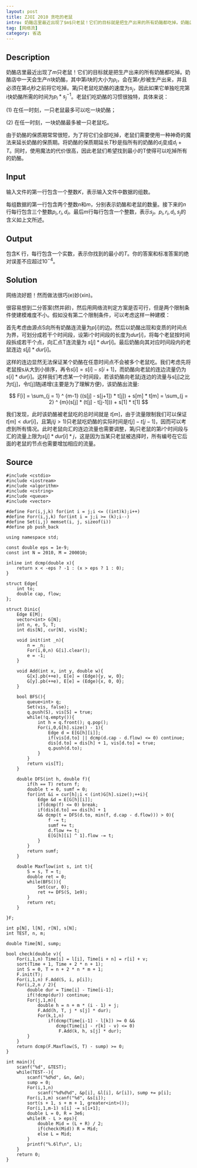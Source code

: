 ```yaml
---
layout: post
title: ZJOI 2010 贪吃的老鼠
intro: 奶酪店里最近出现了$m$只老鼠！它们的目标就是把生产出来的所有奶酪都吃掉。奶酪店中一天会生产$n$块奶酪，其中第$i$块的大小为$p_i$，会在第$r_i$秒被生产出来，并且必须在第$d_j$秒之前将它吃掉。第$j$只老鼠吃奶酪的速度为$s_j$，因此如果它单独吃完第i快奶酪所需的时间为$p_i * s_j ^ {-1}$。老鼠们吃奶酪的习惯很独特，具体来说：
tag: [网络流]
category: 省选
---
```


Description
---

奶酪店里最近出现了$m$只老鼠！它们的目标就是把生产出来的所有奶酪都吃掉。奶酪店中一天会生产$n$块奶酪，其中第$i$块的大小为$p_i$，会在第$r_i$秒被生产出来，并且必须在第$d_j$秒之前将它吃掉。第$j$只老鼠吃奶酪的速度为$s_j$，因此如果它单独吃完第i快奶酪所需的时间为$p_i * s_j ^ {-1}$。老鼠们吃奶酪的习惯很独特，具体来说：

(1) 在任一时刻，一只老鼠最多可以吃一块奶酪；

(2) 在任一时刻，一块奶酪最多被一只老鼠吃。

由于奶酪的保质期常常很短，为了将它们全部吃掉，老鼠们需要使用一种神奇的魔法来延长奶酪的保质期。将奶酪的保质期延长$T$秒是指所有的奶酪的$d_i$变成$d_i+T$。同时，使用魔法的代价很高，因此老鼠们希望找到最小的T使得可以吃掉所有的奶酪。

Input
---

输入文件的第一行包含一个整数$K$，表示输入文件中数据的组数。

每组数据的第一行包含两个整数$n$和$m$，分别表示奶酪和老鼠的数量。接下来的$n$行每行包含三个整数$p_i,r_i,d_i$。最后$m$行每行包含一个整数，表示$s_j$。$p_i,r_i,d_i,s_j$的含义如上文所述。

Output
---

包含K 行，每行包含一个实数，表示你找到的最小的$T$。你的答案和标准答案的绝对误差不应超过$10^{-4}$。

Solution
---

网络流好题！然而做法很巧(e)妙(xin)。

很容易想到二分答案(然并卵)，然后用网络流判定方案是否可行，但是两个限制条件使建模难度不小。假如没有第二个限制条件，可以考虑这样一种建模：

首先考虑由源点S向所有奶酪连流量为$p[i]$的边。然后以奶酪出现和变质的时间点为界，可划分成若干个时间段，设第i个时间段的长度为$dur[i]$，将每个老鼠按时间段拆成若干个点，向汇点T连流量为 $s[j] * dur[i]$。最后奶酪向其对应时间段内的老鼠连边 $s[j] * dur[i]$。

这样的连边显然无法保证某个奶酪在任意时间点不会被多个老鼠吃。我们考虑先将老鼠按s从大到小排序，再令$s[i] = s[i] - s[i+1]$，而奶酪向老鼠的连边流量仍为 $s[i] * dur[i]$。这样我们考虑某一个时间段，若该奶酪向老鼠j连边的流量与s[j]之比为t[j]，令t[j]随j递增(主要是为了理解方便)，该奶酪出流量:

$$
	F[i] = \sum_{j = 1} ^ {m-1} ((s[j] - s[j+1]) * t[j]) + s[m] * t[m] 
		   = \sum_{j = 2} ^ {m}(s[j] * (t[j] - t[j-1])) + s[1] * t[1]
$$

我们发现，此时该奶酪被老鼠吃的总时间就是 $t[m]$，由于流量限制我们可以保证$t[m] < dur[i]$，且第$j(j > 1)$只老鼠吃奶酪的实际时间是$t[j] - t[j-1]$，因而可以考虑到所有情况。此时老鼠向汇的连边流量也需要调整，第$j$只老鼠的第$i$个时间段与汇的流量上限为$s[j] * dur[i] * j$，这是因为当某只老鼠被选择时，所有编号在它后面的老鼠的节点也需要增加相应的流量。

Source
---

<pre><code class="c++">#include &lt;cstdio>
#include &lt;iostream>
#include &lt;algorithm>
#include &lt;cstring>
#include &lt;queue>
#include &lt;vector>

#define For(i,j,k) for(int i = j;i <= ((int)k);i++)
#define Forr(i,j,k) for(int i = j;i >= (k);i--)
#define Set(i,j) memset(i, j, sizeof(i))
#define pb push_back

using namespace std;

const double eps = 1e-9;
const int N = 2010, M = 200010;

inline int dcmp(double x){
	return x < -eps ? -1 : (x > eps ? 1 : 0);
}

struct Edge{
	int to;
	double cap, flow;
};

struct Dinic{
	Edge E[M];
	vector&lt;int> G[N];
	int n, e, S, T;
	int dis[N], cur[N], vis[N];

	void init(int _n){
		n = _n;
		For(i,0,n) G[i].clear();
		e = -1;	
	}

	void Add(int x, int y, double w){
		G[x].pb(++e), E[e] = (Edge){y, w, 0};
		G[y].pb(++e), E[e] = (Edge){x, 0, 0};
	}

	bool BFS(){
		queue&lt;int> q;
		Set(vis, false);
		q.push(S), vis[S] = true;
		while(!q.empty()){
			int h = q.front(); q.pop();
			For(i,0,G[h].size() - 1){
				Edge d = E[G[h][i]];
				if(vis[d.to] || dcmp(d.cap - d.flow) <= 0) continue;
				dis[d.to] = dis[h] + 1, vis[d.to] = true;
				q.push(d.to);
			}
		}
		return vis[T];
	}

	double DFS(int h, double f){
		if(h == T) return f;
		double t = 0, sumf = 0;
		for(int &i = cur[h];i < (int)G[h].size();++i){
			Edge &d = E[G[h][i]];
			if(dcmp(f) <= 0) break;
			if(dis[d.to] == dis[h] + 1 
			&& dcmp(t = DFS(d.to, min(f, d.cap - d.flow))) > 0){
				f -= t;
				sumf += t;
				d.flow += t;
				E[G[h][i] ^ 1].flow -= t;
			}
		}
		return sumf;
	}

	double Maxflow(int s, int t){
		S = s, T = t;
		double ret = 0;
		while(BFS()){
			Set(cur, 0);
			ret += DFS(S, 1e9);
		}
		return ret;
	}

}F;

int p[N], l[N], r[N], s[N];
int TEST, n, m;

double Time[N], sump;

bool check(double v){
	For(i,1,n) Time[i] = l[i], Time[i + n] = r[i] + v;
	sort(Time + 1, Time + 2 * n + 1);
	int S = 0, T = n + 2 * n * m + 1;
	F.init(T);
	For(i,1,n) F.Add(S, i, p[i]);
	For(i,2,n / 2){
		double dur = Time[i] - Time[i-1];
		if(!dcmp(dur)) continue;
		For(j,1,m){
			double h = n + m * (i - 1) + j;
			F.Add(h, T, j * s[j] * dur);
			For(k,1,n)
				if(dcmp(Time[i-1] - l[k]) >= 0 && 
				   dcmp(Time[i] - r[k] - v) <= 0) 
					F.Add(k, h, s[j] * dur);
		}
	}
	return dcmp(F.Maxflow(S, T) - sump) >= 0;
}

int main(){
	scanf("%d", &TEST);
	while(TEST--){
		scanf("%d%d", &n, &m);
		sump = 0;
		For(i,1,n) 
		    scanf("%d%d%d", &p[i], &l[i], &r[i]), sump += p[i];
		For(i,1,m) scanf("%d", &s[i]);
		sort(s + 1, s + m + 1, greater&lt;int>());
		For(i,1,m-1) s[i] -= s[i+1];
		double L = 0, R = 3e6;
		while(R - L > eps){
			double Mid = (L + R) / 2;
			if(check(Mid)) R = Mid;
			else L = Mid;
		}
		printf("%.6lf\n", L);
	}
	return 0;
}
</code></pre>
